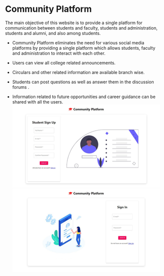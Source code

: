 # Community Platform
The main objective of this website is to provide a single platform for communication between students and faculty, students and administration, students and alumni, and also among students. 

* Community Platform eliminates the need for various social media platforms by providing a single platform which allows students, faculty and administration to interact with each other.​

* Users can view all college related announcements. ​

* Circulars and other related information are available branch wise.​

* Students can post questions as well as answer them in the discussion forums .​

* Information related to future opportunities and career guidance can be shared with all the users.​
![](Images/Signup.jpeg)
![](Images/Signin.jpeg)
